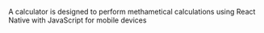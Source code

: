A calculator is designed to perform methametical calculations using React Native with JavaScript for mobile devices
